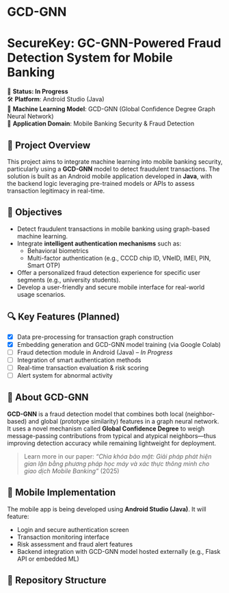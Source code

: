 # GCD-GNN
# SecureKey: GC-GNN-Powered Fraud Detection System for Mobile Banking

🚧 **Status: In Progress**  
🛠️ **Platform**: Android Studio (Java)  
🧠 **Machine Learning Model**: GCD-GNN (Global Confidence Degree Graph Neural Network)  
🔐 **Application Domain**: Mobile Banking Security & Fraud Detection

## 🧩 Project Overview

This project aims to integrate machine learning into mobile banking security, particularly using a **GCD-GNN** model to detect fraudulent transactions. The solution is built as an Android mobile application developed in **Java**, with the backend logic leveraging pre-trained models or APIs to assess transaction legitimacy in real-time.

## 🎯 Objectives

- Detect fraudulent transactions in mobile banking using graph-based machine learning.
- Integrate **intelligent authentication mechanisms** such as:
  - Behavioral biometrics
  - Multi-factor authentication (e.g., CCCD chip ID, VNeID, IMEI, PIN, Smart OTP)
- Offer a personalized fraud detection experience for specific user segments (e.g., university students).
- Develop a user-friendly and secure mobile interface for real-world usage scenarios.

## 🔍 Key Features (Planned)

- [x] Data pre-processing for transaction graph construction
- [x] Embedding generation and GCD-GNN model training (via Google Colab)
- [ ] Fraud detection module in Android (Java) – *In Progress*
- [ ] Integration of smart authentication methods
- [ ] Real-time transaction evaluation & risk scoring
- [ ] Alert system for abnormal activity

## 🧠 About GCD-GNN

**GCD-GNN** is a fraud detection model that combines both local (neighbor-based) and global (prototype similarity) features in a graph neural network. It uses a novel mechanism called **Global Confidence Degree** to weigh message-passing contributions from typical and atypical neighbors—thus improving detection accuracy while remaining lightweight for deployment.

> Learn more in our paper: *“Chìa khóa bảo mật: Giải pháp phát hiện gian lận bằng phương pháp học máy và xác thực thông minh cho giao dịch Mobile Banking”* (2025)

## 📱 Mobile Implementation

The mobile app is being developed using **Android Studio (Java)**. It will feature:
- Login and secure authentication screen
- Transaction monitoring interface
- Risk assessment and fraud alert features
- Backend integration with GCD-GNN model hosted externally (e.g., Flask API or embedded ML)

## 📁 Repository Structure

